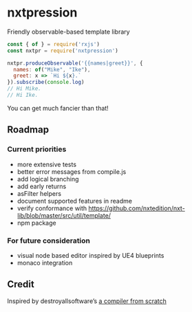 # nxtpression

Friendly observable-based template library

```js
const { of } = require('rxjs')
const nxtpr = require('nxtpression')

nxtpr.produceObservable('{{names|greet}}', {
  names: of("Mike", "Ike"),
  greet: x => `Hi ${x}.`
}).subscribe(console.log)
// Hi Mike.
// Hi Ike.
```

You can get much fancier than that!

## Roadmap

### Current priorities

- more extensive tests
- better error messages from compile.js
- add logical branching
- add early returns
- asFilter helpers
- document supported features in readme
- verify conformance with https://github.com/nxtedition/nxt-lib/blob/master/src/util/template/
- npm package

### For future consideration

- visual node based editor inspired by UE4 blueprints
- monaco integration

## Credit

Inspired by destroyallsoftware’s [a compiler from scratch](https://www.destroyallsoftware.com/screencasts/catalog/a-compiler-from-scratch)
